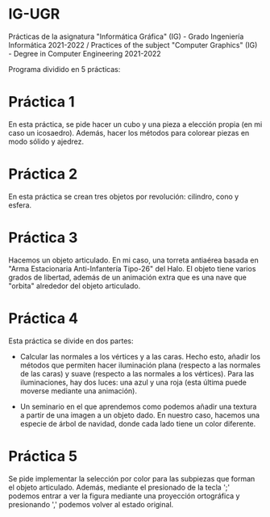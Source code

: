 # IG-UGR
Prácticas de la asignatura "Informática Gráfica" (IG) - Grado Ingeniería Informática 2021-2022 / Practices of the subject "Computer Graphics" (IG) - Degree in Computer Engineering 2021-2022

Programa dividido en 5 prácticas:

# Práctica 1

En esta práctica, se pide hacer un cubo y una pieza a elección propia (en mi caso un icosaedro). Además, hacer los métodos para colorear piezas en modo sólido y ajedrez.

# Práctica 2

En esta práctica se crean tres objetos por revolución: cilindro, cono y esfera.

# Práctica 3

Hacemos un objeto articulado. En mi caso, una torreta antiaérea basada en "Arma Estacionaria Anti-Infantería Tipo-26" del Halo. El objeto tiene varios grados de libertad, además de un animación extra que es una nave que "orbita" alrededor del objeto articulado.

# Práctica 4

Esta práctica se divide en dos partes:

  - Calcular las normales a los vértices y a las caras. Hecho esto, añadir los métodos que permiten hacer iluminación plana (respecto a las normales de las caras) y suave (respecto a las normales a los vértices). Para las iluminaciones, hay dos luces: una azul y una roja (esta última puede moverse mediante una animación). 
  
  - Un seminario en el que aprendemos como podemos añadir una textura a partir de una imagen a un objeto dado. En nuestro caso, hacemos una especie de árbol de navidad, donde cada lado tiene un color diferente.

# Práctica 5

Se pide implementar la selección por color para las subpiezas que forman el objeto articulado. Además, mediante el presionado de la tecla ';' podemos entrar a ver la figura mediante una proyección ortográfica y presionando ',' podemos volver al estado original.
